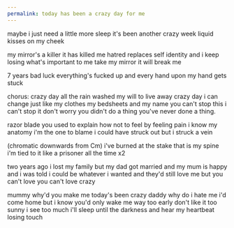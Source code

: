 ```yaml
---
permalink: today has been a crazy day for me
---
```

<span style="color:#000ff;">maybe i just need a little more sleep</span>
<span style="color:#000ff;">it's been another crazy week</span>
<span style="color:#000ff;">liquid kisses on my cheek</span>

<span style="color:#000ff;">my mirror's a killer it has killed me</span>
<span style="color:#000ff;">hatred replaces self identity</span>
<span style="color:#000ff;">and i keep losing what's important to me</span>
<span style="color:#000ff;">take my mirror it will break me</span> 

<span style="color:#000ff;">7 years bad luck</span>
<span style="color:#000ff;">everything's fucked up</span> 
<span style="color:#000ff;">and every hand upon my hand gets stuck</span>

<span style="color:#000ff;">chorus:</span>
<span style="color:#000ff;">crazy day</span>
<span style="color:#000ff;">all the rain</span>
<span style="color:#000ff;">washed my will</span>
<span style="color:#000ff;">to live</span> 
<span style="color:#000ff;">away</span>
<span style="color:#000ff;">crazy day</span> 
<span style="color:#000ff;">i can change</span>
<span style="color:#000ff;">just like my clothes</span>
<span style="color:#000ff;">my bedsheets and</span> 
<span style="color:#000ff;">my name</span>
<span style="color:#000ff;">you can't stop this</span>
<span style="color:#000ff;">i can't stop it</span> 
<span style="color:#000ff;">don't worry you didn't do a thing</span>
<span style="color:#000ff;">you've never done a thing.</span>

<span style="color:#000ff;">razor blade you used to explain</span>
<span style="color:#000ff;">how not to feel by feeling pain</span>
<span style="color:#000ff;">i know my anatomy i'm the one to blame</span>
<span style="color:#000ff;">i could have struck out but i struck</span> 
<span style="color:#000ff;">a vein</span>

<span style="color:#000ff;">(chromatic downwards from Cm) i've burned at the stake that is my spine</span> 
<span style="color:#000ff;">i'm tied to it like a prisoner all the time</span> 
<span style="color:#000ff;">x2</span>

<span style="color:#000ff;">two years ago i lost my family but my dad got married and my mum is happy</span> 
<span style="color:#000ff;">and i was told i could be whatever i wanted and they'd still love me</span> 
<span style="color:#000ff;">but you can't love</span>
<span style="color:#000ff;">you can't love</span>
<span style="color:#000ff;">crazy</span>

<span style="color:#000ff;">mummy</span> 
<span style="color:#000ff;">why'd you make me</span> 
<span style="color:#000ff;">today's been crazy</span> 
<span style="color:#000ff;">daddy</span> 
<span style="color:#000ff;">why do i</span> 
<span style="color:#000ff;">hate me</span> 
<span style="color:#000ff;">i'd come home but i know you'd only wake me</span> 
<span style="color:#000ff;">way too early</span> 
<span style="color:#000ff;">don't like it too sunny</span>
<span style="color:#000ff;">i see too much</span>
<span style="color:#000ff;">i'll sleep until the darkness</span>
<span style="color:#000ff;">and hear my heartbeat</span> 
<span style="color:#000ff;">losing touch</span>
